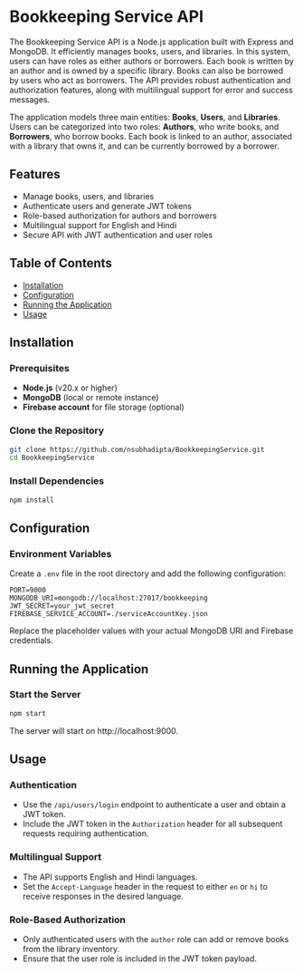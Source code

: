 # Bookkeeping Service API
The Bookkeeping Service API is a Node.js application built with Express and MongoDB. It efficiently manages books, users, and libraries. In this system, users can have roles as either authors or borrowers. Each book is written by an author and is owned by a specific library. Books can also be borrowed by users who act as borrowers. The API provides robust authentication and authorization features, along with multilingual support for error and success messages.

The application models three main entities: **Books**, **Users**, and **Libraries**. Users can be categorized into two roles: **Authors**, who write books, and **Borrowers**, who borrow books. Each book is linked to an author, associated with a library that owns it, and can be currently borrowed by a borrower.


## Features

- Manage books, users, and libraries
- Authenticate users and generate JWT tokens
- Role-based authorization for authors and borrowers
- Multilingual support for English and Hindi
- Secure API with JWT authentication and user roles

## Table of Contents

- [Installation](#installation)
- [Configuration](#configuration)
- [Running the Application](#running-the-application)
- [Usage](#usage)
<!-- - [API Endpoints](#api-endpoints) -->

## Installation

### Prerequisites

- **Node.js** (v20.x or higher)
- **MongoDB** (local or remote instance)
- **Firebase account** for file storage (optional)

### Clone the Repository

```bash
git clone https://github.com/nsubhadipta/BookkeepingService.git
cd BookkeepingService
```

### Install Dependencies

```bash
npm install
```

## Configuration
### Environment Variables
Create a `.env` file in the root directory and add the following configuration:

```plaintext
PORT=9000
MONGODB_URI=mongodb://localhost:27017/bookkeeping
JWT_SECRET=your_jwt_secret
FIREBASE_SERVICE_ACCOUNT=./serviceAccountKey.json
```

Replace the placeholder values with your actual MongoDB URI and Firebase credentials.

## Running the Application

### Start the Server
```bash
npm start
```

The server will start on http://localhost:9000.

## Usage
### Authentication
- Use the `/api/users/login` endpoint to authenticate a user and obtain a JWT token.
- Include the JWT token in the `Authorization` header for all subsequent requests requiring authentication.
### Multilingual Support
- The API supports English and Hindi languages.
- Set the `Accept-Language` header in the request to either `en` or `hi` to receive responses in the desired language.
### Role-Based Authorization
- Only authenticated users with the `author` role can add or remove books from the library inventory.
- Ensure that the user role is included in the JWT token payload.